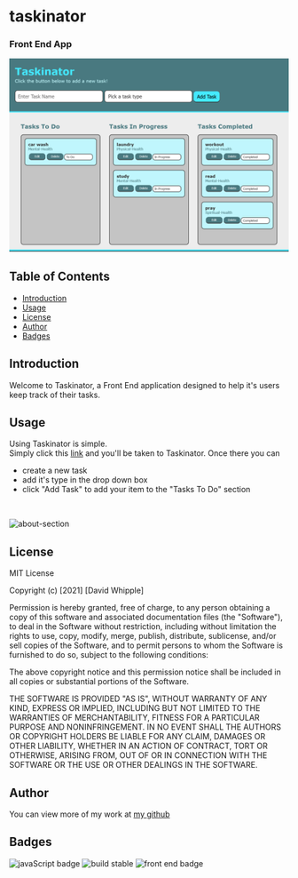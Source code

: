 # taskinator
### Front End App
![app screenshot](./assets/images/app-screenshot/app-screenshot.png)

## Table of Contents
- [Introduction](#introduction)
- [Usage](#usage)
- [License](#license)
- [Author](#author)
- [Badges](#badges)

## Introduction
Welcome to Taskinator, a Front End application designed to help it's users keep track of their tasks. 

## Usage
Using Taskinator is simple. <br>
Simply click this [link](https://d-whipp.github.io/taskinator/) and you'll be taken to Taskinator. Once there you can <br>
* create a new task
* add it's type in the drop down box
* click "Add Task" to add your item to the "Tasks To Do" section
<br>

![about-section](./assets/images/app-screenshot/about-section.png)

## License

MIT License

Copyright (c) [2021] [David Whipple]

Permission is hereby granted, free of charge, to any person obtaining a copy
of this software and associated documentation files (the "Software"), to deal
in the Software without restriction, including without limitation the rights
to use, copy, modify, merge, publish, distribute, sublicense, and/or sell
copies of the Software, and to permit persons to whom the Software is
furnished to do so, subject to the following conditions:

The above copyright notice and this permission notice shall be included in all
copies or substantial portions of the Software.

THE SOFTWARE IS PROVIDED "AS IS", WITHOUT WARRANTY OF ANY KIND, EXPRESS OR
IMPLIED, INCLUDING BUT NOT LIMITED TO THE WARRANTIES OF MERCHANTABILITY,
FITNESS FOR A PARTICULAR PURPOSE AND NONINFRINGEMENT. IN NO EVENT SHALL THE
AUTHORS OR COPYRIGHT HOLDERS BE LIABLE FOR ANY CLAIM, DAMAGES OR OTHER
LIABILITY, WHETHER IN AN ACTION OF CONTRACT, TORT OR OTHERWISE, ARISING FROM,
OUT OF OR IN CONNECTION WITH THE SOFTWARE OR THE USE OR OTHER DEALINGS IN THE
SOFTWARE.

## Author

You can view more of my work at [my github](https://github.com/D-Whipp)

## Badges
![javaScript badge](https://img.shields.io/badge/language-javascript-blue)
![build stable](https://img.shields.io/badge/build-stable-blue)
![front end badge](https://img.shields.io/badge/development-front%20end-blue)